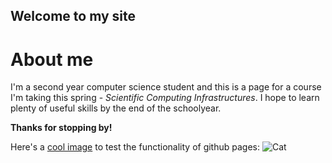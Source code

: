 ## Welcome to my site

# About me

I'm a second year computer science student and this is a page for a course I'm taking this spring - _Scientific Computing Infrastructures_. I hope to learn plenty of useful skills by the end of the schoolyear. 

**Thanks for stopping by!**

Here's a [cool image](http://www.ajanimo.com/wp-content/uploads/K%C3%B6peklere-%C3%96zel-Banyo-S%C4%B1rlar%C4%B1-Ajanimo-4.jpg) to test the functionality of github pages:
 ![Cat](http://www.ajanimo.com/wp-content/uploads/K%C3%B6peklere-%C3%96zel-Banyo-S%C4%B1rlar%C4%B1-Ajanimo-4.jpg)
